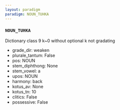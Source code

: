 ```yaml
---
layout: paradigm
paradigm: NOUN_TUHKA
---
```

### ` NOUN_TUHKA `

Dictionary class 9 k~0 without optional k not gradating
* grade_dir: weaken
* plurale_tantum: False
* pos: NOUN
* stem_diphthong: None
* stem_vowel: a
* upos: NOUN
* harmony: back
* kotus_av: None
* kotus_tn: 10
* clitics: False
* possessive: False
